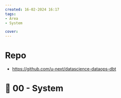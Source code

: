 ```yaml
---
created: 16-02-2024 16:17
tags: 
- Area
- System

cover:
---
```


# Repo
* https://github.com/u-next/datascience-dataops-dbt 

# 🕎 00 - System
